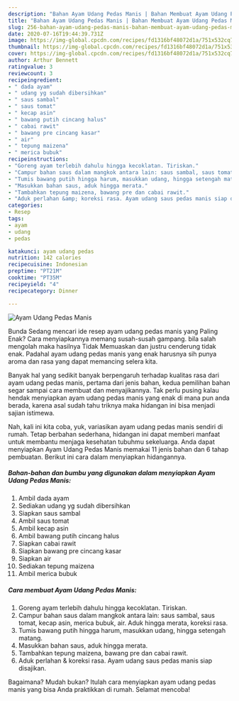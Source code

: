 ```yaml
---
description: "Bahan Ayam Udang Pedas Manis | Bahan Membuat Ayam Udang Pedas Manis Yang Menggugah Selera"
title: "Bahan Ayam Udang Pedas Manis | Bahan Membuat Ayam Udang Pedas Manis Yang Menggugah Selera"
slug: 256-bahan-ayam-udang-pedas-manis-bahan-membuat-ayam-udang-pedas-manis-yang-menggugah-selera
date: 2020-07-16T19:44:39.731Z
image: https://img-global.cpcdn.com/recipes/fd1316bf48072d1a/751x532cq70/ayam-udang-pedas-manis-foto-resep-utama.jpg
thumbnail: https://img-global.cpcdn.com/recipes/fd1316bf48072d1a/751x532cq70/ayam-udang-pedas-manis-foto-resep-utama.jpg
cover: https://img-global.cpcdn.com/recipes/fd1316bf48072d1a/751x532cq70/ayam-udang-pedas-manis-foto-resep-utama.jpg
author: Arthur Bennett
ratingvalue: 3
reviewcount: 3
recipeingredient:
- " dada ayam"
- " udang yg sudah dibersihkan"
- " saus sambal"
- " saus tomat"
- " kecap asin"
- " bawang putih cincang halus"
- " cabai rawit"
- " bawang pre cincang kasar"
- " air"
- " tepung maizena"
- " merica bubuk"
recipeinstructions:
- "Goreng ayam terlebih dahulu hingga kecoklatan. Tiriskan."
- "Campur bahan saus dalam mangkok antara lain: saus sambal, saus tomat, kecap asin, merica bubuk, air. Aduk hingga merata, koreksi rasa."
- "Tumis bawang putih hingga harum, masukkan udang, hingga setengah matang."
- "Masukkan bahan saus, aduk hingga merata."
- "Tambahkan tepung maizena, bawang pre dan cabai rawit."
- "Aduk perlahan &amp; koreksi rasa. Ayam udang saus pedas manis siap disajikan."
categories:
- Resep
tags:
- ayam
- udang
- pedas

katakunci: ayam udang pedas 
nutrition: 142 calories
recipecuisine: Indonesian
preptime: "PT21M"
cooktime: "PT35M"
recipeyield: "4"
recipecategory: Dinner

---
```



![Ayam Udang Pedas Manis](https://img-global.cpcdn.com/recipes/fd1316bf48072d1a/751x532cq70/ayam-udang-pedas-manis-foto-resep-utama.jpg)

Bunda Sedang mencari ide resep ayam udang pedas manis yang Paling Enak? Cara menyiapkannya memang susah-susah gampang. bila salah mengolah maka hasilnya Tidak Memuaskan dan justru cenderung tidak enak. Padahal ayam udang pedas manis yang enak harusnya sih punya aroma dan rasa yang dapat memancing selera kita.



Banyak hal yang sedikit banyak berpengaruh terhadap kualitas rasa dari ayam udang pedas manis, pertama dari jenis bahan, kedua pemilihan bahan segar sampai cara membuat dan menyajikannya. Tak perlu pusing kalau hendak menyiapkan ayam udang pedas manis yang enak di mana pun anda berada, karena asal sudah tahu triknya maka hidangan ini bisa menjadi sajian istimewa.


Nah, kali ini kita coba, yuk, variasikan ayam udang pedas manis sendiri di rumah. Tetap berbahan sederhana, hidangan ini dapat memberi manfaat untuk membantu menjaga kesehatan tubuhmu sekeluarga. Anda dapat menyiapkan Ayam Udang Pedas Manis memakai 11 jenis bahan dan 6 tahap pembuatan. Berikut ini cara dalam menyiapkan hidangannya.

<!--inarticleads1-->

##### Bahan-bahan dan bumbu yang digunakan dalam menyiapkan Ayam Udang Pedas Manis:

1. Ambil  dada ayam
1. Sediakan  udang yg sudah dibersihkan
1. Siapkan  saus sambal
1. Ambil  saus tomat
1. Ambil  kecap asin
1. Ambil  bawang putih cincang halus
1. Siapkan  cabai rawit
1. Siapkan  bawang pre cincang kasar
1. Siapkan  air
1. Sediakan  tepung maizena
1. Ambil  merica bubuk




<!--inarticleads2-->

##### Cara membuat Ayam Udang Pedas Manis:

1. Goreng ayam terlebih dahulu hingga kecoklatan. Tiriskan.
1. Campur bahan saus dalam mangkok antara lain: saus sambal, saus tomat, kecap asin, merica bubuk, air. Aduk hingga merata, koreksi rasa.
1. Tumis bawang putih hingga harum, masukkan udang, hingga setengah matang.
1. Masukkan bahan saus, aduk hingga merata.
1. Tambahkan tepung maizena, bawang pre dan cabai rawit.
1. Aduk perlahan &amp; koreksi rasa. Ayam udang saus pedas manis siap disajikan.




Bagaimana? Mudah bukan? Itulah cara menyiapkan ayam udang pedas manis yang bisa Anda praktikkan di rumah. Selamat mencoba!
